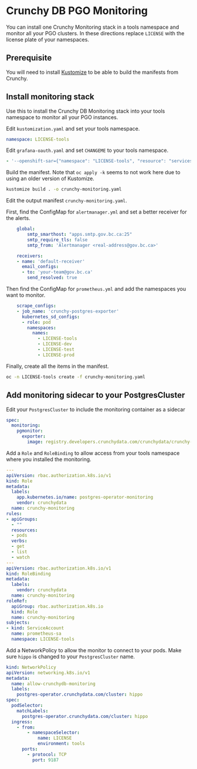 # Crunchy DB PGO Monitoring

You can install one Crunchy Monitoring stack in a tools namespace and monitor all your PGO clusters. In these directions replace `LICENSE` with the license plate of your namespaces.

## Prerequisite

You will need to install [Kustomize](https://kubectl.docs.kubernetes.io/installation/kustomize/) to be able to build the manifests from Crunchy.

## Install monitoring stack

Use this to install the Crunchy DB Monitoring stack into your tools namespace to monitor all your PGO instances.

Edit `kustomization.yaml` and set your tools namespace.

```yaml
namespace: LICENSE-tools
```

Edit `grafana-oauth.yaml` and set `CHANGEME` to your tools namespace.

```yaml
- '--openshift-sar={"namespace": "LICENSE-tools", "resource": "services", "verb": "get"}'
```

Build the manifest. Note that `oc apply -k` seems to not work here due to using an older version of Kustomize.

```bash
kustomize build . -o crunchy-monitoring.yaml
```

Edit the output manifest `crunchy-monitoring.yaml`.

First, find the ConfigMap for `alertmanager.yml` and set a better receiver for the alerts.

```yaml
    global:
        smtp_smarthost: "apps.smtp.gov.bc.ca:25"
        smtp_require_tls: false
        smtp_from: 'Alertmanager <real-address@gov.bc.ca>'
```

```yaml
    receivers:
    - name: 'default-receiver'
      email_configs:
      - to: 'your-team@gov.bc.ca'
        send_resolved: true
```

Then find the ConfigMap for `prometheus.yml` and add the namespaces you want to monitor.

```yaml
    scrape_configs:
    - job_name: 'crunchy-postgres-exporter'
      kubernetes_sd_configs:
      - role: pod
        namespaces:
          names:
            - LICENSE-tools
            - LICENSE-dev
            - LICENSE-test
            - LICENSE-prod
```

Finally, create all the items in the manifest.

```bash
oc -n LICENSE-tools create -f crunchy-monitoring.yaml
```

## Add monitoring sidecar to your PostgresCluster

Edit your `PostgresCluster` to include the monitoring container as a sidecar

```yaml
spec:
  monitoring:
    pgmonitor:
      exporter:
        image: registry.developers.crunchydata.com/crunchydata/crunchy-postgres-exporter:ubi8-5.0.3-0
```

Add a `Role` and `RoleBinding` to allow access from your tools namespace where you installed the monitoring.

```yaml
---
apiVersion: rbac.authorization.k8s.io/v1
kind: Role
metadata:
  labels:
    app.kubernetes.io/name: postgres-operator-monitoring
    vendor: crunchydata
  name: crunchy-monitoring
rules:
- apiGroups:
  - ""
  resources:
  - pods
  verbs:
  - get
  - list
  - watch
---
apiVersion: rbac.authorization.k8s.io/v1
kind: RoleBinding
metadata:
  labels:
    vendor: crunchydata
  name: crunchy-monitoring
roleRef:
  apiGroup: rbac.authorization.k8s.io
  kind: Role
  name: crunchy-monitoring
subjects:
- kind: ServiceAccount
  name: prometheus-sa
  namespace: LICENSE-tools
```

Add a NetworkPolicy to allow the monitor to connect to your pods. Make sure `hippo` is changed to your `PostgresCluster` name.

```yaml
kind: NetworkPolicy
apiVersion: networking.k8s.io/v1
metadata:
  name: allow-crunchydb-monitoring
  labels:
    postgres-operator.crunchydata.com/cluster: hippo
spec:
  podSelector:
    matchLabels:
      postgres-operator.crunchydata.com/cluster: hippo
  ingress:
    - from:
        - namespaceSelector:
            name: LICENSE
            environment: tools
      ports:
        - protocol: TCP
          port: 9187
```
